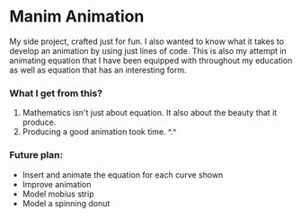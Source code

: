 # Manim Animation
My side project, crafted just for fun.
I also wanted to know what it takes to develop an animation by using just lines of code.
This is also my attempt in animating equation that I have been equipped with throughout my education 
as well as equation that has an interesting form.

### What I get from this?
1. Mathematics isn't just about equation. It also about the beauty that it produce.
2. Producing a good animation took time.  ^.^

### Future plan:
- Insert and animate the equation for each curve shown
- Improve animation
- Model mobius strip
- Model a spinning donut
